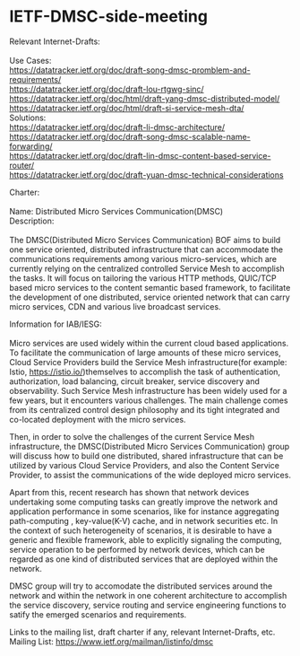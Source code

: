 # IETF-DMSC-side-meeting
Relevant Internet-Drafts: <br>  
Use Cases: <br> 
https://datatracker.ietf.org/doc/draft-song-dmsc-promblem-and-requirements/  <br> 
https://datatracker.ietf.org/doc/draft-lou-rtgwg-sinc/  <br> 
https://datatracker.ietf.org/doc/html/draft-yang-dmsc-distributed-model/  <br> 
https://datatracker.ietf.org/doc/html/draft-si-service-mesh-dta/  <br> 
Solutions: <br>
https://datatracker.ietf.org/doc/draft-li-dmsc-architecture/  <br> 
https://datatracker.ietf.org/doc/draft-song-dmsc-scalable-name-forwarding/  <br> 
https://datatracker.ietf.org/doc/draft-lin-dmsc-content-based-service-router/  <br> 
https://datatracker.ietf.org/doc/draft-yuan-dmsc-technical-considerations  <br> 

Charter:<br>  
Name: Distributed Micro Services Communication(DMSC) <br> 
Description: <br>  
The DMSC(Distributed Micro Services Communication) BOF aims to build one service oriented, distributed infrastructure that can accommodate the communications requirements among various micro-services, which are currently relying on the centralized controlled Service Mesh to accomplish the tasks. It will focus on tailoring the various HTTP methods, QUIC/TCP based micro services to the content semantic based framework, to facilitate the development of one distributed, service oriented network that can carry micro services, CDN and various live broadcast services. <br> 

Information for IAB/IESG: <br>  
Micro services are used widely within the current cloud based applications. To facilitate the communication of large amounts of these micro services, Cloud Service Providers build the Service Mesh infrastructure(for example: Istio, https://istio.io/)themselves to accomplish the task of authentication, authorization, load balancing, circuit breaker, service discovery and observability. Such Service Mesh infrastructure has been widely used for a few years, but it encounters various challenges. The main challenge comes from its centralized control design philosophy and its tight integrated and co-located deployment with the micro services. <br> 

Then, in order to solve the challenges of the current Service Mesh infrastructure, the DMSC(Distributed Micro Services Communication) group will discuss how to build one distributed, shared infrastructure that can be utilized by various Cloud Service Providers, and also the Content Service Provider, to assist the communications of the wide deployed micro services. <br> 

Apart from this, recent research has shown that network devices undertaking some computing tasks can greatly improve the network and application performance in some scenarios, like for instance aggregating path-computing , key-value(K-V) cache, and in network securities etc. In the context of such heterogeneity of scenarios, it is desirable to have a generic and flexible framework, able to explicitly signaling the computing, service operation to be performed by network devices, which can be regarded as one kind of distributed services that are deployed within the network. <br> 

DMSC group will try to accomodate the distributed services around the network and within the network in one coherent architecture to accomplish the service discovery, service routing and service engineering functions to satify the emerged scenarios and requirements. <br> 

Links to the mailing list, draft charter if any, relevant Internet-Drafts, etc. <br> 
Mailing List: https://www.ietf.org/mailman/listinfo/dmsc <br> 
